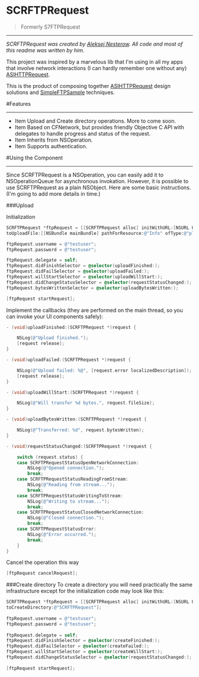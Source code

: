 SCRFTPRequest
=============
>Formerly S7FTPRequest

***
*SCRFTPRequest was created by [Aleksej Nesterow](https://github.com/nesterow). All code and most of this readme was written by him.*

This project was inspired by a marvelous lib that I'm using in all my apps that involve network interactions (I can hardly remember one without any) [ASIHTTPRequest](https://github.com/pokeb/asi-http-request).

This is the product of composing together [ASIHTTPRequest](https://github.com/pokeb/asi-http-request) design solutions and [SimpleFTPSample](http://developer.apple.com/library/ios/#samplecode/SimpleFTPSample/Introduction/Intro.html) techniques.

#Features
***
* Item Upload and Create directory operations. More to come soon. 
* Item Based on CFNetwork, but provides friendly Objective C API with delegates to handle progress and status of the request. 
* Item Inherits from NSOperation. 
* Item Supports authentication. 

#Using the Component
***
Since SCRFTPRequest is a NSOperation, you can easily add it to NSOperationQueue for asynchronous invokation. However, it is possible to use SCRFTPRequest as a plain NSObject. Here are some basic instructions. (I'm going to add more details in time.)

###Upload

Initialization

```objective-c
SCRFTPRequest *ftpRequest = [[SCRFTPRequest alloc] initWithURL:[NSURL URLWithString:@"ftp://192.168.1.101/"] 
toUploadFile:[[NSBundle mainBundle] pathForResource:@"Info" ofType:@"plist"]];

ftpRequest.username = @"testuser"; 
ftpRequest.password = @"testuser"; 

ftpRequest.delegate = self; 
ftpRequest.didFinishSelector = @selector(uploadFinished:); 
ftpRequest.didFailSelector = @selector(uploadFailed:); 
ftpRequest.willStartSelector = @selector(uploadWillStart:); 
ftpRequest.didChangeStatusSelector = @selector(requestStatusChanged:); 
ftpRequest.bytesWrittenSelector = @selector(uploadBytesWritten:); 

[ftpRequest startRequest];
```

Implement the callbacks (they are performed on the main thread, so you can invoke your UI components safely):

```objective-c
- (void)uploadFinished:(SCRFTPRequest *)request { 

	NSLog(@"Upload finished."); 
	[request release]; 
}

- (void)uploadFailed:(SCRFTPRequest *)request {

	NSLog(@"Upload failed: %@", [request.error localizedDescription]); 
	[request release]; 
}

- (void)uploadWillStart:(SCRFTPRequest *)request { 

	NSLog(@"Will transfer %d bytes.", request.fileSize); 
}

- (void)uploadBytesWritten:(SCRFTPRequest *)request { 

	NSLog(@"Transferred: %d", request.bytesWritten); 
}

- (void)requestStatusChanged:(SCRFTPRequest *)request {

	switch (request.status) { 
	case SCRFTPRequestStatusOpenNetworkConnection: 
		NSLog(@"Opened connection."); 
		break; 
	case SCRFTPRequestStatusReadingFromStream: 
		NSLog(@"Reading from stream..."); 
		break; 
	case SCRFTPRequestStatusWritingToStream: 
		NSLog(@"Writing to stream..."); 
		break; 
	case SCRFTPRequestStatusClosedNetworkConnection: 
		NSLog(@"Closed connection."); 
		break; 
	case SCRFTPRequestStatusError: 
		NSLog(@"Error occurred."); 
		break; 
	} 
}
```
Cancel the operation this way

```objective-c
[ftpRequest cancelRequest];
```

###Create directory
To create a directory you will need practically the same infrastructure except for the initialization code may look like this:

```objective-c
SCRFTPRequest *ftpRequest = [[SCRFTPRequest alloc] initWithURL:[NSURL URLWithString:@"ftp://192.168.1.101/"] 
toCreateDirectory:@"SCRFTPRequest"];
  
ftpRequest.username = @"testuser";
ftpRequest.password = @"testuser";
	
ftpRequest.delegate = self;
ftpRequest.didFinishSelector = @selector(createFinished:);
ftpRequest.didFailSelector = @selector(createFailed:);
ftpRequest.willStartSelector = @selector(createWillStart:);
ftpRequest.didChangeStatusSelector = @selector(requestStatusChanged:);
	
[ftpRequest startRequest];
```